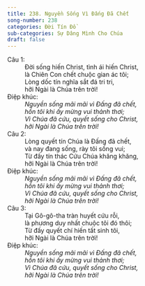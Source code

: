 ```yaml
---
title: 238. Nguyền Sống Vì Đấng Đã Chết
song-number: 238
categories: Đời Tín Đồ
sub-categories: Sự Dâng Mình Cho Chúa
draft: false
---
```

<dl><dt>Câu 1:</dt><dd data-verse="1">Đời sống hiến Christ, tình ái hiến Christ, <br/>là Chiên Con chết chuộc gian ác tôi; <br/>Lòng dốc tín nghĩa sắt đá tri tri, <br/>hỡi Ngài là Chúa trên trời! </dd><dt>Điệp khúc:</dt><dd data-chorus="1"><em>Nguyền sống mãi mãi vì Đấng đã chết, <br/>hồn tôi khi ấy mừng vui thảnh thơi; <br/>Vì Chúa đã cứu, quyết sống cho Christ, <br/>hỡi Ngài là Chúa trên trời! </em></dd><dt>Câu 2:</dt><dd data-verse="2">Lòng quyết tín Chúa là Đấng đã chết, <br/>và nay đang sống, rày tôi sống vui; <br/>Từ đấy tín thác Cứu Chúa khăng khăng, <br/>hỡi Ngài là Chúa trên trời! </dd><dt>Điệp khúc:</dt><dd data-chorus="1"><em>Nguyền sống mãi mãi vì Đấng đã chết, <br/>hồn tôi khi ấy mừng vui thảnh thơi; <br/>Vì Chúa đã cứu, quyết sống cho Christ, <br/>hỡi Ngài là Chúa trên trời! </em></dd><dt>Câu 3:</dt><dd data-verse="3">Tại Gô-gô-tha tràn huyết cứu rỗi, <br/>là phương duy nhất chuộc tôi đó thôi; <br/>Từ đấy quyết chí hiến tất sinh tôi, <br/>hỡi Ngài là Chúa trên trời! </dd><dt>Điệp khúc:</dt><dd data-chorus="1"><em>Nguyền sống mãi mãi vì Đấng đã chết, <br/>hồn tôi khi ấy mừng vui thảnh thơi; <br/>Vì Chúa đã cứu, quyết sống cho Christ, <br/>hỡi Ngài là Chúa trên trời! </em></dd></dl>